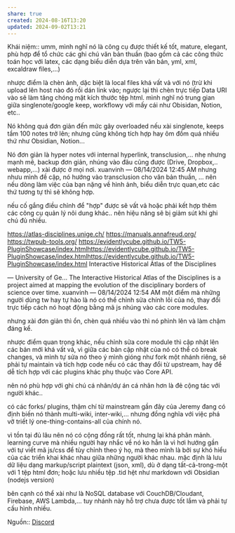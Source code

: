 ```yaml
---
share: true
created: 2024-08-16T13:20
updated: 2024-09-02T13:21
---
```

Khái niệm:: 
umm, mình nghĩ nó là công cụ được thiết kế tốt, mature, elegant, phù hợp để tổ chức các ghi chú văn bản thuần (bao gồm cả các công thức toán học với latex, các dạng biểu diễn dựa trên văn bản, yml, xml, excaldraw files,...) 

nhược điểm là chèn ảnh, dặc biệt là local files khá vất vả với nó (trừ khi upload lên host nào đó rồi dán link vào; ngược lại thì chèn trực tiếp Data URI vào sẽ làm tăng chóng mặt kích thước tệp html.
mình nghĩ nó trung gian giữa singlenote/google keep, workflowy với mấy cái như Obisidan, Notion, etc..

Nó không quá đơn giản đến mức gây overloaded nếu xài singlenote, keeps tầm 100 notes trở lên; nhưng cũng không tích hợp hay ôm đồm quá nhiều thứ như Obsidian, Notion... 

Nó đơn giản là hyper notes với internal hyperlink, transclusion,... nhẹ nhưng mạnh mẽ, backup đơn giản, nhúng vào đâu cũng được (Drive, Dropbox,.. webapp,...) xài được ở mọi nơi. 
xuanvinh — 08/14/2024 12:45 AM
nhưng nhưu mình đề cập, nó hướng vào transclusion cho văn bản thuần, ... nên nếu dòng làm việc của bạn nặng về hình ảnh, biểu diễn trực quan,etc  các thứ tương tự thì sẽ không hợp. 

nếu cố gắng điều chỉnh để "hợp" được sẽ vất vả hoặc phải kết hợp thêm các công cụ quản lý nôi dung khác.. nên hiệu năng sẽ bị giảm sút khi ghi chú đủ nhiều.

https://atlas-disciplines.unige.ch/
https://manuals.annafreud.org/
https://twpub-tools.org/
https://evidentlycube.github.io/TW5-PluginShowcase/index.htmlhttps://evidentlycube.github.io/TW5-PluginShowcase/index.htmlhttps://evidentlycube.github.io/TW5-PluginShowcase/index.html 
Interactive Historical Atlas of the Disciplines

— University of Ge...
The Interactive Historical Atlas of the Disciplines is a project aimed at mapping the evolution of the disciplinary borders of science over time.
xuanvinh — 08/14/2024 12:54 AM
một điểm mà những người dùng tw hay tự hào là nó có thể chỉnh sửa chính lõi của nó, thay đổi trực tiếp cách nó hoạt động bằng mã js nhúng vào các core modules.

nhưng xài đơn giản thì ổn, chèn quá nhiều vào thì nó phình lên và làm chậm đáng kể.

nhược điểm quan trọng khác, nếu chỉnh sửa core module thì cập nhật lên các bản mới khá vất vả, vì giữa các bản cập nhật của nó có thể có break changes, và mình tự sửa nó theo ý mình gióng như fork một nhánh riêng, sẽ phải tự maintain và tích hợp code nếu có các thay đổi từ upstream, hay để dễ tích hợp với các plugins khác phụ thuộc vào Core API.

nên nó phù hợp với ghi chú cá nhân/dự án cá nhân hơn là đẻ cộng tác với người khác..

có các forks/ plugins, thậm chí từ mainstream gần đây của Jeremy đang có định biến nó thành multi-wiki, inter-wiki,... nhưng đồng nghĩa với việc phá vỡ triết lý one-thing-contains-all của chính nó.

vì tồn tại đủ lâu nên nó có cộng đồng rất tốt, nhưng lại khá phân mảnh.
learning curve mà nhiều người hay nhắc về nó ko hẳn là vì hơi hướng gần với tự viết mã js/css để tùy chỉnh theo ý họ, mà theo mình là bởi sự khó hiểu của các triển khai khác nhau giữa những người khác nhau. 
mặc định là lưu dữ liệu dạng markup/script plaintext (json, xml), dù ở dạng tất-cả-trong-một với 1 tệp html đơn; hoặc lưu nhiều tệp .tid hệt như markdown với Obsidian (nodejs version)

bên cạnh có thể xài như là NoSQL database với CouchDB/Cloudant, Firebase, AWS Lambda,... tuy nhánh này hỗ trợ chưa được tốt lắm và phải tự cấu hình nhiều. 

Nguồn:: [Discord](https://discord.com/channels/686053708261228577/944662832585277511/1272972267281711227)